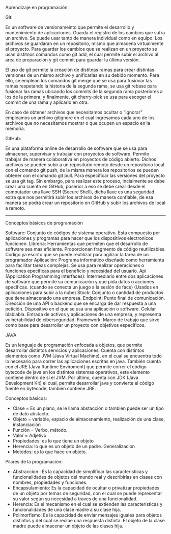 Aprendizaje en programación:

Git:

Es un software de versionameinto que permite el desarrollo y mantenimiento de aplicaciones. Guarda el registro de los cambios que sufra un archivo. Se puede usar tanto de manera individual como en equipo. Los archivos se guardaran en un repositorio, mismo que almacena virtualmente el proyecto.  Para guardar los cambios que se realizan en un proyecto se usan distitnos comandos como git add, el cual permite subir el archivo al area de preparación y git commit para guardar la última versión. 

El uso de git permite la creación de distitnas ramas para crear distintas versiones de un mismo archivo y unificarlas en su debido momento. Para ello, se emplean los comandos git merge que se usa para fusionar las ramas respetando la historia de la segunda rama, se usa git rebase para fusionar las ramas ubicando los commits de la segunda rama posteriores a los de la primera, y finalmente, git cherry-pick se usa para escoger el commit de una rama y aplicarlo en otra.

En caso de obtener archivos que necesitamos ocultar o “ignorar” empleamos un archivo gitignore en el cual ingresamos cada uno de los archivos que no necesitamos mostrar o que ocupen un espacio en la memoria.

GitHub: 

Es una plataforma online de desarrollo de software que se usa para almacenar, supervisar y trabajar con proyectos de software. Permite trabajar de manera colaborativa en proyectos de código abierto. Dichos archivos se pueden subir a un repositorio remoto desde un repositorio local con el comando git push, de la misma manera los repositorios se pueden obtener con el comando git pull. Para especificar las versiones del proyecto se usa git tag. Sin embargo, para realizar este proceso, incialmente se debe crear una cuenta en GitHub, poserior a eso se debe crear desde el computador una llave SSH (Secure Shell), dicha llave es una seguridad extra que nos permitirá subir los archivos de manera confiable, de esa manera se podrá crear un repositorio en GitHub y subir los archivos de local a remoto.

---------------------------------------------------------------------------------------------------------------

Conceptos básicos de programación

Software: Conjunto de códigos de sistema operativo. Esta compuesto por aplicaciones y programas  para hacer que los dispositivos electronicos funcionen.
Librería: Herramientas que permiten que el desarrollo de software sea mas eficiente. Proporcionan fragmento de código reutilizables.
Codigo ya escrito que se puede reutilizar para agilizar la tarea de un programador
Aplicación: Programa informático diseñado como herramienta para facilitar tareas complejas. Se usa para realizar operaciones o funciones epecíficas para el beneficio y necesidad del usuario.
Api (Application Programming Interfaces): Intermediario entre dos aplicaciones de software que permite su comunicación y que pida datos o acciones epecíficas. (cuando se conecta un juego a la sesión de face) (Usados en aplicaciones para subir a la nube)
Stock: Conjunto o cantidad de productos que tiene almacenado una empresa.
Endpoint: Punto final de comunicación. Dirección de una API o backend que se encarga de dar respuesta a una petición. Dispositivo en el que se usa una aplicación o software. Celular blablabla.
Entrada de activos y aplicaciones de una empresa, y representa vulnerabilidad de ciberseguridad.
Framework: Marco de trabajo que sirve como base para desarrollar un proyecto con objetivos específicos.

JAVA

Es un lenguaje de programación enfocada a objetos, que permite desarrollar distintos servicios y aplicaciones. Cuenta con distintos elementos como JVM (Java Virtual Machine), en el cual se encuentra todo lo necesario para correr las aplicaciones escritas en java. También cuenta con el JRE (Java Runtime Enviroment) que permite correr el código bytecode de java en los distintos sistemas operativos, este elemento contiene dentro de sí el JVM. Por último, cuenta con JDK (Java Development Kit) el cual, permite desarrollar java y convierte el código fuente en bytecode, también contiene JRE. 

Conceptos básicos:

- Clase = Es un plano, se le llama abstacción o también puede ser un tipo de dato abstacto.
- Objeto = variable, espacio de almacenamiento, realización de una clase, instanciación
- Función = Verbo, método.
- Valor = Adjetivo
- Propiedades: es lo que tiene un objeto
- Herencia: lo que es un objeto de un padre. Generalizacion
- Metodos: es lo que hace un objeto.


Pilares de la programación:

- Abstraccion : Es la capacidad de simplificar las caracteristicas y funcionalidades de objetos del mundo real y describirlas en clases con nombres, propiedades y funciones.
- Encapsulamiento: Es la capacidad de ocultar o privatizar propiedades de un objeto por temas de seguridad, con el cual se puede representar su valor según su necesidad a traves de una funcionalidad.
- Herencia: Es el mecanismo en el cual se extienden las caracteristicas y funcionalidades de una clase madre a su clase hija.
- Polimorfismo: Es la capacidad de enviar mensajes iguales para objetos distintos y del cual se recibe una respuesta distinta. El objeto de la clase madre puede almacenar un objeto de las clases hija.
